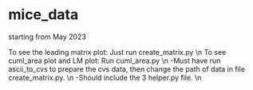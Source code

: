 # mice_data
starting from May 2023

To see the leading matrix plot: Just run create_matrix.py   \n
To see cuml_area plot and LM plot: Run cuml_area.py      \n
-Must have run ascii_to_cvs to prepare the cvs data, then change the path of data in file create_matrix.py.  \n
-Should include the 3 helper.py file.  \n


